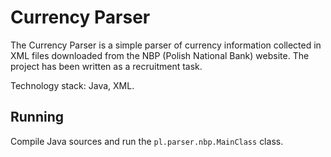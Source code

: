 # Currency Parser
The Currency Parser is a simple parser of currency information collected in XML files downloaded from the NBP (Polish National Bank) website. The project has been written as a recruitment task. 
  
Technology stack: Java, XML.

## Running
Compile Java sources and run the `pl.parser.nbp.MainClass` class.

